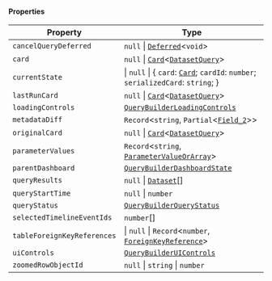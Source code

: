 #### Properties

| Property                                                           | Type                                                                                                         |
| ------------------------------------------------------------------ | ------------------------------------------------------------------------------------------------------------ |
| <a id="cancelquerydeferred"></a> `cancelQueryDeferred`             | `null` \| [`Deferred`](./generated/html/Deferred.md)<`void`>                                                 |
| <a id="card"></a> `card`                                           | `null` \| [`Card`](./generated/html/Card.md)<[`DatasetQuery`](./generated/html/DatasetQuery.md)>             |
| <a id="currentstate"></a> `currentState`                           | \| `null` \| { `card`: [`Card`](./generated/html/Card.md); `cardId`: `number`; `serializedCard`: `string`; } |
| <a id="lastruncard"></a> `lastRunCard`                             | `null` \| [`Card`](./generated/html/Card.md)<[`DatasetQuery`](./generated/html/DatasetQuery.md)>             |
| <a id="loadingcontrols"></a> `loadingControls`                     | [`QueryBuilderLoadingControls`](./generated/html/QueryBuilderLoadingControls.md)                             |
| <a id="metadatadiff"></a> `metadataDiff`                           | `Record`<`string`, `Partial`<[`Field_2`](./generated/html/Field_2.md)>>                                      |
| <a id="originalcard"></a> `originalCard`                           | `null` \| [`Card`](./generated/html/Card.md)<[`DatasetQuery`](./generated/html/DatasetQuery.md)>             |
| <a id="parametervalues"></a> `parameterValues`                     | `Record`<`string`, [`ParameterValueOrArray`](./generated/html/ParameterValueOrArray.md)>                     |
| <a id="parentdashboard"></a> `parentDashboard`                     | [`QueryBuilderDashboardState`](./generated/html/QueryBuilderDashboardState.md)                               |
| <a id="queryresults"></a> `queryResults`                           | `null` \| [`Dataset`](./generated/html/Dataset.md)\[]                                                        |
| <a id="querystarttime"></a> `queryStartTime`                       | `null` \| `number`                                                                                           |
| <a id="querystatus"></a> `queryStatus`                             | [`QueryBuilderQueryStatus`](./generated/html/QueryBuilderQueryStatus.md)                                     |
| <a id="selectedtimelineeventids"></a> `selectedTimelineEventIds`   | `number`\[]                                                                                                  |
| <a id="tableforeignkeyreferences"></a> `tableForeignKeyReferences` | \| `null` \| `Record`<`number`, [`ForeignKeyReference`](./generated/html/ForeignKeyReference.md)>            |
| <a id="uicontrols"></a> `uiControls`                               | [`QueryBuilderUIControls`](./generated/html/QueryBuilderUIControls.md)                                       |
| <a id="zoomedrowobjectid"></a> `zoomedRowObjectId`                 | `null` \| `string` \| `number`                                                                               |

